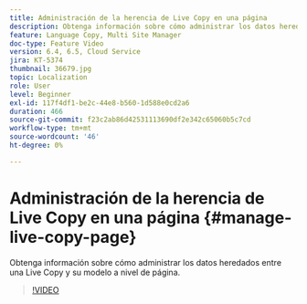 ```yaml
---
title: Administración de la herencia de Live Copy en una página
description: Obtenga información sobre cómo administrar los datos heredados entre una Live Copy y su modelo a nivel de página
feature: Language Copy, Multi Site Manager
doc-type: Feature Video
version: 6.4, 6.5, Cloud Service
jira: KT-5374
thumbnail: 36679.jpg
topic: Localization
role: User
level: Beginner
exl-id: 117f4df1-be2c-44e8-b560-1d588e0cd2a6
duration: 466
source-git-commit: f23c2ab86d42531113690df2e342c65060b5c7cd
workflow-type: tm+mt
source-wordcount: '46'
ht-degree: 0%

---
```


# Administración de la herencia de Live Copy en una página {#manage-live-copy-page}

Obtenga información sobre cómo administrar los datos heredados entre una Live Copy y su modelo a nivel de página.
>[!VIDEO](https://video.tv.adobe.com/v/36679?quality=12&learn=on)
